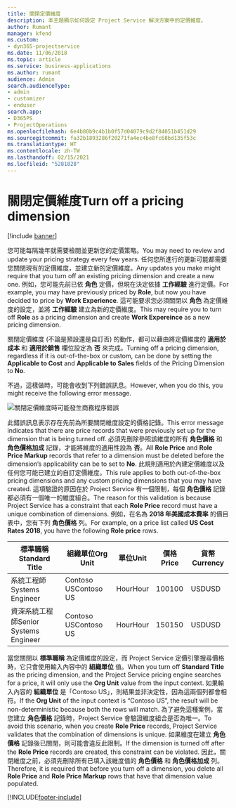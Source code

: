 ```yaml
---
title: 關閉定價維度
description: 本主題顯示如何設定 Project Service 解決方案中的定價維度。
author: Rumant
manager: kfend
ms.custom:
- dyn365-projectservice
ms.date: 11/06/2018
ms.topic: article
ms.service: business-applications
ms.author: rumant
audience: Admin
search.audienceType:
- admin
- customizer
- enduser
search.app:
- D365PS
- ProjectOperations
ms.openlocfilehash: 6e4b80b9c4b1b0f57d04079c9d2f84051b451d29
ms.sourcegitcommit: fa32b1893286f20271fa4ec4be8fc68bd135f53c
ms.translationtype: HT
ms.contentlocale: zh-TW
ms.lasthandoff: 02/15/2021
ms.locfileid: "5281828"
---
```

# <a name="turn-off-a-pricing-dimension"></a><span data-ttu-id="50ae9-103">關閉定價維度</span><span class="sxs-lookup"><span data-stu-id="50ae9-103">Turn off a pricing dimension</span></span>

[!include [banner](../includes/psa-now-project-operations.md)]

<span data-ttu-id="50ae9-104">您可能每隔幾年就需要檢閱並更新您的定價策略。</span><span class="sxs-lookup"><span data-stu-id="50ae9-104">You may need to review and update your pricing strategy every few years.</span></span> <span data-ttu-id="50ae9-105">任何您所進行的更新可能都需要您關閉現有的定價維度，並建立新的定價維度。</span><span class="sxs-lookup"><span data-stu-id="50ae9-105">Any updates you make might require that you turn off an existing pricing dimension and create a new one.</span></span> <span data-ttu-id="50ae9-106">例如，您可能先前已依 **角色** 定價，但現在決定依據 **工作經驗** 進行定價。</span><span class="sxs-lookup"><span data-stu-id="50ae9-106">For example, you may have previously priced by **Role**, but now you have decided to price by **Work Experience**.</span></span> <span data-ttu-id="50ae9-107">這可能要求您必須關閉以 **角色** 為定價維度的設定，並將 **工作經驗** 建立為新的定價維度。</span><span class="sxs-lookup"><span data-stu-id="50ae9-107">This may require you to turn off **Role** as a pricing dimension and create **Work Expereince** as a new pricing dimension.</span></span> 

<span data-ttu-id="50ae9-108">關閉定價維度 (不論是預設還是自訂否) 的動作，都可以藉由將定價維度的 **適用於成本** 和 **適用於銷售** 欄位設定為 **否** 來完成。</span><span class="sxs-lookup"><span data-stu-id="50ae9-108">Turning off a pricing dimension, regardless if it is out-of-the-box or custom, can be done by setting the **Applicable to Cost** and **Applicable to Sales** fields of the Pricing Dimension to **No**.</span></span>

<span data-ttu-id="50ae9-109">不過，這樣做時，可能會收到下列錯誤訊息。</span><span class="sxs-lookup"><span data-stu-id="50ae9-109">However, when you do this, you might receive the following error message.</span></span>

![關閉定價維度時可能發生商務程序錯誤](media/Business-Process-Error.png)


<span data-ttu-id="50ae9-111">此錯誤訊息表示存在先前為所要關閉維度設定的價格記錄。</span><span class="sxs-lookup"><span data-stu-id="50ae9-111">This error message indicates that there are price records that were previously set up for the dimension that is being turned off.</span></span> <span data-ttu-id="50ae9-112">必須先刪除參照該維度的所有 **角色價格** 和 **角色價格加成** 記錄，才能將維度的適用性設為 **否**。</span><span class="sxs-lookup"><span data-stu-id="50ae9-112">All **Role Price** and **Role Price Markup** records that refer to a dimension must be deleted before the dimension’s applicability can be to set to **No**.</span></span> <span data-ttu-id="50ae9-113">此規則適用於內建定價維度以及任何您可能已建立的自訂定價維度。</span><span class="sxs-lookup"><span data-stu-id="50ae9-113">This rule applies to both out-of-the-box pricing dimensions and any custom pricing dimensions that you may have created.</span></span> <span data-ttu-id="50ae9-114">這項驗證的原因在於 Project Service 有一個限制，每個 **角色價格** 記錄都必須有一個唯一的維度組合。</span><span class="sxs-lookup"><span data-stu-id="50ae9-114">The reason for this validation is because Project Service has a constraint that each **Role Price** record must have a unique combination of dimensions.</span></span> <span data-ttu-id="50ae9-115">例如，在名為 **2018 年美國成本費率** 的價目表中，您有下列 **角色價格** 列。</span><span class="sxs-lookup"><span data-stu-id="50ae9-115">For example, on a price list called **US Cost Rates 2018**, you have the following **Role price** rows.</span></span> 

| <span data-ttu-id="50ae9-116">標準職稱</span><span class="sxs-lookup"><span data-stu-id="50ae9-116">Standard Title</span></span>         | <span data-ttu-id="50ae9-117">組織單位</span><span class="sxs-lookup"><span data-stu-id="50ae9-117">Org Unit</span></span>    |<span data-ttu-id="50ae9-118">單位</span><span class="sxs-lookup"><span data-stu-id="50ae9-118">Unit</span></span>   |<span data-ttu-id="50ae9-119">價格</span><span class="sxs-lookup"><span data-stu-id="50ae9-119">Price</span></span>  |<span data-ttu-id="50ae9-120">貨幣</span><span class="sxs-lookup"><span data-stu-id="50ae9-120">Currency</span></span>  |
| -----------------------|-------------|-------|-------|----------|
| <span data-ttu-id="50ae9-121">系統工程師</span><span class="sxs-lookup"><span data-stu-id="50ae9-121">Systems Engineer</span></span>|<span data-ttu-id="50ae9-122">Contoso US</span><span class="sxs-lookup"><span data-stu-id="50ae9-122">Contoso US</span></span>|<span data-ttu-id="50ae9-123">Hour</span><span class="sxs-lookup"><span data-stu-id="50ae9-123">Hour</span></span>| <span data-ttu-id="50ae9-124">100</span><span class="sxs-lookup"><span data-stu-id="50ae9-124">100</span></span>|<span data-ttu-id="50ae9-125">USD</span><span class="sxs-lookup"><span data-stu-id="50ae9-125">USD</span></span>|
| <span data-ttu-id="50ae9-126">資深系統工程師</span><span class="sxs-lookup"><span data-stu-id="50ae9-126">Senior Systems Engineer</span></span>|<span data-ttu-id="50ae9-127">Contoso US</span><span class="sxs-lookup"><span data-stu-id="50ae9-127">Contoso US</span></span>|<span data-ttu-id="50ae9-128">Hour</span><span class="sxs-lookup"><span data-stu-id="50ae9-128">Hour</span></span>| <span data-ttu-id="50ae9-129">150</span><span class="sxs-lookup"><span data-stu-id="50ae9-129">150</span></span>| <span data-ttu-id="50ae9-130">USD</span><span class="sxs-lookup"><span data-stu-id="50ae9-130">USD</span></span>|


<span data-ttu-id="50ae9-131">當您關閉以 **標準職稱** 為定價維度的設定，而 Project Service 定價引擎搜尋價格時，它只會使用輸入內容中的 **組織單位** 值。</span><span class="sxs-lookup"><span data-stu-id="50ae9-131">When you turn off **Standard Title** as the pricing dimension, and the Project Service pricing engine searches for a price, it will only use the **Org Unit** value from the input context.</span></span> <span data-ttu-id="50ae9-132">如果輸入內容的 **組織單位** 是「Contoso US」，則結果並非決定性，因為這兩個列都會相符。</span><span class="sxs-lookup"><span data-stu-id="50ae9-132">If the **Org Unit** of the input context is “Contoso US”, the result will be non-deterministic because both the rows will match.</span></span> <span data-ttu-id="50ae9-133">為了避免這種案例，當您建立 **角色價格** 記錄時，Project Service 會驗證維度組合是否為唯一。</span><span class="sxs-lookup"><span data-stu-id="50ae9-133">To avoid this scenario, when you create **Role Price** records, Project Service validates that the combination of dimensions is unique.</span></span> <span data-ttu-id="50ae9-134">如果維度在建立 **角色價格** 記錄後已關閉，則可能會違反此限制。</span><span class="sxs-lookup"><span data-stu-id="50ae9-134">If the dimension is turned off after the **Role Price** records are created, this constraint can be violated.</span></span> <span data-ttu-id="50ae9-135">因此，關閉維度之前，必須先刪除所有已填入該維度值的 **角色價格** 和 **角色價格加成** 列。</span><span class="sxs-lookup"><span data-stu-id="50ae9-135">Therefore, it is required that before you turn off a dimension, you delete all **Role Price** and **Role Price Markup** rows that have that dimension value populated.</span></span>



[!INCLUDE[footer-include](../includes/footer-banner.md)]
